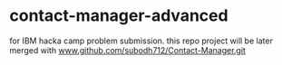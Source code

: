 # contact-manager-advanced
for IBM hacka camp problem submission. this repo project will be later merged with www.github.com/subodh712/Contact-Manager.git
